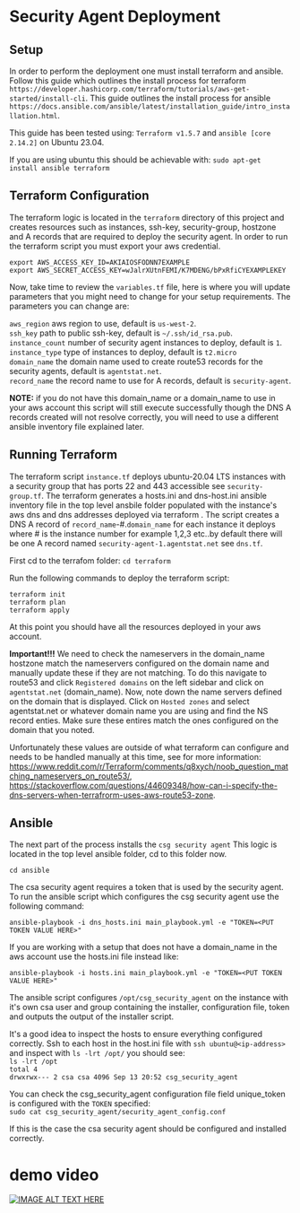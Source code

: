 # Security Agent Deployment

## Setup

In order to perform the deployment one must install terraform and ansible. Follow this guide which outlines the install process for terraform `https://developer.hashicorp.com/terraform/tutorials/aws-get-started/install-cli`. This guide outlines the install process for ansible `https://docs.ansible.com/ansible/latest/installation_guide/intro_installation.html`.

This guide has been tested using: `Terraform v1.5.7` and `ansible [core 2.14.2]` on Ubuntu 23.04.

If you are using ubuntu this should be achievable with: `sudo apt-get install ansible terraform`

## Terraform Configuration

The terraform logic is located in the `terraform` directory of this project and creates resources such as instances, ssh-key, security-group, hostzone and A records that are required to deploy the security agent. In order to run the terraform script you must export your aws credential.

```
export AWS_ACCESS_KEY_ID=AKIAIOSFODNN7EXAMPLE
export AWS_SECRET_ACCESS_KEY=wJalrXUtnFEMI/K7MDENG/bPxRfiCYEXAMPLEKEY
```

Now, take time to review the `variables.tf` file, here is where you will update parameters that you might need to change for your setup requirements. The parameters you can change are:

`aws_region` aws region to use, default is `us-west-2`.<br>
`ssh_key` path to public ssh-key, default is `~/.ssh/id_rsa.pub`.<br>
`instance_count` number of security agent instances to deploy, default is `1`.<br>
`instance_type` type of instances to deploy, default is `t2.micro`<br>
`domain_name` the domain name used to create route53 records for the security agents, default is `agentstat.net`.<br>
`record_name` the record name to use for A records, default is `security-agent`.<br>

<b>NOTE:</b> if you do not have this domain_name  or a domain_name to use in your aws account this script will still execute successfully though the DNS A records created will not resolve correctly, you will need to use a different ansible inventory file explained later.

## Running Terraform

The terraform script `instance.tf` deploys ubuntu-20.04 LTS instances with a security group that has ports 22 and 443 accessible see `security-group.tf`. The terraform generates a hosts.ini and dns-host.ini ansible inventory file in the top level ansbile folder populated with the instance's aws dns and dns addresses deployed via terraform . The script creates a DNS A record of `record_name`-#.`domain_name` for each instance it deploys where # is the instance number for example 1,2,3 etc..by default there will be one A record named `security-agent-1.agentstat.net` see `dns.tf`.

First cd to the terrafom folder: `cd terraform`

Run the following commands to deploy the terraform script:
```
terraform init
terraform plan
terraform apply
```

At this point you should have all the resources deployed in your aws account.

<b>Important!!!</b> We need to check the nameservers in the domain_name hostzone match the nameservers configured on the domain name and manually update these if they are not matching. To do this navigate to route53 and click `Registered domains` on the left sidebar and click on `agentstat.net` (domain_name). Now, note down the name servers defined on the domain that is displayed. Click on `Hosted zones` and select agentstat.net or whatever domain name you are using and find the NS record enties. Make sure these entires match the ones configured on the domain that you noted.

Unfortunately these values are outside of what terraform can configure and needs to be handled manually at this time, see for more information: https://www.reddit.com/r/Terraform/comments/q8xych/noob_question_matching_nameservers_on_route53/, https://stackoverflow.com/questions/44609348/how-can-i-specify-the-dns-servers-when-terrafrorm-uses-aws-route53-zone.


## Ansible

The next part of the process installs the `csg security agent` This logic is located in the top level ansible folder, cd to this folder now.

`cd ansible`

The csa security agent requires a token that is used by the security agent. To run the ansible script which configures the csg security agent use the following command:

`ansible-playbook -i dns_hosts.ini main_playbook.yml -e "TOKEN=<PUT TOKEN VALUE HERE>"`

If you are working with a setup that does not have a domain_name in the aws account use the hosts.ini file instead like:

`ansible-playbook -i hosts.ini main_playbook.yml -e "TOKEN=<PUT TOKEN VALUE HERE>"`

The ansible script configures `/opt/csg_security_agent` on the instance with it's own csa user and group containing the installer, configuration file, token and outputs the output of the installer script.

It's a good idea to inspect the hosts to ensure everything configured correctly. Ssh to each host in the host.ini file with `ssh ubuntu@<ip-address>` and inspect with `ls -lrt /opt/` you should see:<br>
`ls -lrt /opt`<br>
`total 4`<br>
`drwxrwx--- 2 csa csa 4096 Sep 13 20:52 csg_security_agent`<br>

You can check the csg_security_agent configuration file field unique_token is configured with the `TOKEN` specified: <br>
`sudo cat csg_security_agent/security_agent_config.conf`

If this is the case the csa security agent should be configured and installed correctly. 


# demo video
[![IMAGE ALT TEXT HERE](https://img.youtube.com/vi/eQXk7HpW3j8/0.jpg)](https://www.youtube.com/watch?v=eQXk7HpW3j8)

